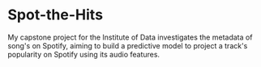 # Spot-the-Hits
My capstone project for the Institute of Data investigates the metadata of song's on Spotify, aiming to build a predictive model to project a track's popularity on Spotify using its audio features.
